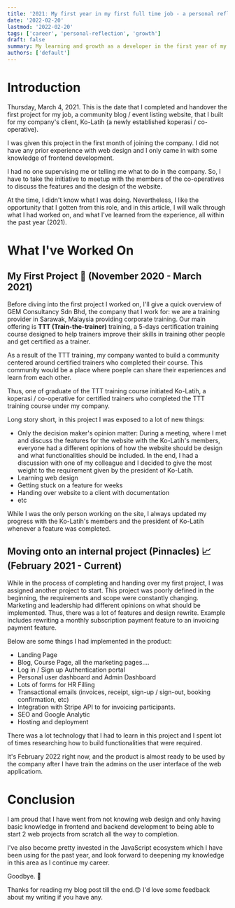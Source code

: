 ```yaml
---
title: '2021: My first year in my first full time job - a personal reflection'
date: '2022-02-20'
lastmod: '2022-02-20'
tags: ['career', 'personal-reflection', 'growth']
draft: false
summary: My learning and growth as a developer in the first year of my first full time job.
authors: ['default']
---
```


# Introduction

Thursday, March 4, 2021. This is the date that I completed and handover the first project for my job, a community blog / event listing website, that I built for my company's client, Ko-Latih (a newly established koperasi / co-operative).

I was given this project in the first month of joining the company. I did not have any prior experience with web design and I only came in with some knowledge of frontend development.

I had no one supervising me or telling me what to do in the company. So, I have to take the initiative to meetup with the members of the co-operatives to discuss the features and the design of the website.

At the time, I didn't know what I was doing. Nevertheless, I like the opportunity that I gotten from this role, and in this article, I will walk through what I had worked on, and what I've learned from the experience, all within the past year (2021).

# What I've Worked On

## My First Project 🐣 (November 2020 - March 2021)

Before diving into the first project I worked on, I'll give a quick overview of GEM Consultancy Sdn Bhd, the company that I work for: we are a training provider in Sarawak, Malaysia providing corporate training. Our main offering is **TTT (Train-the-trainer)** training, a 5-days certification training course designed to help trainers improve their skills in training other people and get certified as a trainer.

As a result of the TTT training, my company wanted to build a community centered around
certified trainers who completed their course. This community would be a place where poeple can share their experiences and learn from each other.

Thus, one of graduate of the TTT training course initiated Ko-Latih, a koperasi / co-operative for certified trainers who completed the TTT training course under my company.

Long story short, in this project I was exposed to a lot of new things:

- Only the decision maker's opinion matter: During a meeting, where I met and discuss the features for the website with the Ko-Latih's members, everyone had a different opinions of how the website should be design and what functionalities should be included. In the end, I had a discussion with one of my colleague and I decided to give the most weight to the requirement given by the president of Ko-Latih.
- Learning web design
- Getting stuck on a feature for weeks
- Handing over website to a client with documentation
- etc

While I was the only person working on the site, I always updated my progress with the Ko-Latih's members and the president of Ko-Latih whenever a feature was completed.

## Moving onto an internal project (Pinnacles) 📈 (February 2021 - Current)

While in the process of completing and handing over my first project, I was assigned another project to start. This project was poorly defined in the beginning, the requirements and scope were constantly changing. Marketing and leadership had different opinions on what should be implemented. Thus, there was a lot of features and design rewrite. Example includes rewriting a monthly subscription payment feature to an invoicing payment feature.

Below are some things I had implemented in the product:

- Landing Page
- Blog, Course Page, all the marketing pages....
- Log in / Sign up Authentication portal
- Personal user dashboard and Admin Dashboard
- Lots of forms for HR Filling
- Transactional emails (invoices, receipt, sign-up / sign-out, booking confirmation, etc)
- Integration with Stripe API to for invoicing participants.
- SEO and Google Analytic
- Hosting and deployment

There was a lot technology that I had to learn in this project and I spent lot of times researching how to build functionalities that were required.

It's February 2022 right now, and the product is almost ready to be used by the company after I have train the admins on the user interface of the web applicatiom.

# Conclusion

I am proud that I have went from not knowing web design and only having basic knowledge in frontend and backend development to being able to start 2 web projects from scratch all the way to completion.

I've also become pretty invested in the JavaScript ecosystem which I have been using for the past year, and look forward to deepening my knowledge in this area as I continue my career.

Goodbye. 👋

Thanks for reading my blog post till the end.😊 I'd love some feedback about my writing if you have any.
